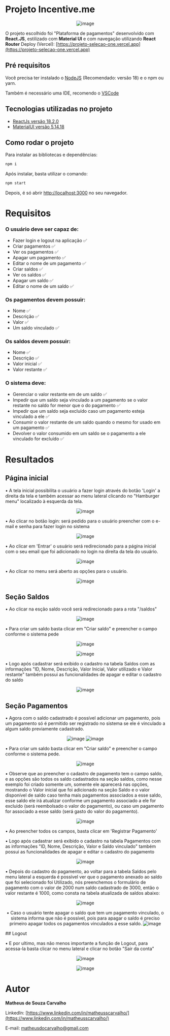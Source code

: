 # Projeto Incentive.me

<div align="center">
  
![image](https://github.com/matheusscarvalho1/projeto-selecao/assets/73304785/1c32024b-1a0f-47d6-9f74-3e3266bb35ff)

</div>

O projeto escolhido foi "Plataforma de pagamentos" desenvolvido com <strong>React.JS</strong>, estilizado com <strong>Material UI</strong> e com navegação utilizando <strong>React Router</strong>
Deploy (Vercel): [https://projeto-selecao-one.vercel.app](https://projeto-selecao-one.vercel.app)
## Pré requisitos

Você precisa ter instalado o [NodeJS](https://nodejs.org/) (Recomendado: versão 18) e o npm ou yarn.

Também é necessário uma IDE, recomendo o [VSCode](https://code.visualstudio.com/)

## Tecnologias utilizadas no projeto

- [ReactJs versão 18.2.0](https://pt-br.legacy.reactjs.org)
- [MaterialUI versão 5.14.18](https://mui.com/material-ui/)

## Como rodar o projeto

Para instalar as bibliotecas e dependências:

```bash
npm i
```

Após instalar, basta utilizar o comando:

```bash
npm start
```

Depois, é só abrir [http://localhost:3000](http://localhost:3000) no seu navegador.


# Requisitos
### O usuário deve ser capaz de:

- Fazer login e logout na aplicação ✅
- Criar pagamentos ✅
- Ver os pagamentos ✅
- Apagar um pagamento ✅
- Editar o nome de um pagamento ✅
- Criar saldos ✅
- Ver os saldos ✅
- Apagar um saldo ✅
- Editar o nome de um saldo ✅

### Os pagamentos devem possuir:
- Nome ✅
- Descrição ✅
- Valor ✅
- Um saldo vinculado ✅

### Os saldos devem possuir:
- Nome ✅
- Descrição ✅
- Valor inicial ✅
- Valor restante ✅

### O sistema deve:
- Gerenciar o valor restante em de um saldo ✅
- Impedir que um saldo seja vinculado a um pagamento se o valor restante no saldo for menor que o do pagamento ✅
- Impedir que um saldo seja excluído caso um pagamento esteja vinculado a ele ✅
- Consumir o valor restante de um saldo quando o mesmo for usado em um pagamento ✅
- Devolver o valor consumido em um saldo se o pagamento a ele vinculado for excluído ✅


# Resultados
## Página inicial
<div align="center">
<p align="left">
• A tela inicial possibilita o usuário a fazer login através do botão 'Login' a direita da tela e também acessar ao menu lateral clicando no "Hamburger menu" localizado à esquerda da tela.
</p> 
  
![image](https://github.com/matheusscarvalho1/projeto-selecao/assets/73304785/02983d8e-a75b-4063-a664-2635c89e6020)
</div>
<div align="center">
<p align="left">
• Ao clicar no botão login: será pedido para o usuário preencher com o e-mail e senha para fazer login no sistema
</p> 
  
![image](https://github.com/matheusscarvalho1/projeto-selecao/assets/73304785/ee1996e2-8750-4d1a-a6c4-c9abfdc887d1)
</div>
<div align="center">
<p align="left">
• Ao clicar em 'Entrar' o usuário será redirecionado para a página inicial com o seu email que foi adicionado no login na direita da tela do usuário.
</p> 
  
![image](https://github.com/matheusscarvalho1/projeto-selecao/assets/73304785/aecf65d8-6ce5-4cb9-8326-986a2e527cc6)

</div>

<div align="center">
<p align="left">
• Ao clicar no menu será aberto as opções para o usuário.
</p> 
  
![image](https://github.com/matheusscarvalho1/projeto-selecao/assets/73304785/93977fcc-857e-43ab-9788-a16540562a7e)


</div>

## Seção Saldos
<div align="center">
<p align="left">
• Ao clicar na esção saldo você será redirecionado para a rota "/saldos"
</p> 
  
![image](https://github.com/matheusscarvalho1/projeto-selecao/assets/73304785/5908c658-0096-4497-92ba-5d14b749a045)


</div>
<div align="center">
<p align="left">
• Para criar um saldo basta clicar em "Criar saldo" e preencher o campo conforme o sistema pede
</p> 
  
![image](https://github.com/matheusscarvalho1/projeto-selecao/assets/73304785/5908c658-0096-4497-92ba-5d14b749a045)

![image](https://github.com/matheusscarvalho1/projeto-selecao/assets/73304785/992d67c1-afeb-4b30-b1d7-f9b36d98dc83)



</div>

<div align="center">
<p align="left">
• Logo após cadastrar será exibido o cadastro na tabela Saldos com as informações "ID, Nome, Descrição, Valor Inicial, Valor utilizado e Valor restante" também possui as funcionalidades de apagar e editar o cadastro do saldo
</p> 

  ![image](https://github.com/matheusscarvalho1/projeto-selecao/assets/73304785/deba9335-4d2f-42c9-83d1-6e2e899ba63d)

</div>

## Seção Pagamentos
<div align="center">
<p align="left">
• Agora com o saldo cadastrado é possível adicionar um pagamento, pois um pagamento só é permitido ser registrado no sistema se ele é vinculado a algum saldo previamente cadastrado.
</p> 

  ![image](https://github.com/matheusscarvalho1/projeto-selecao/assets/73304785/84a4f0d6-1a3f-4a0f-9b10-5b2696879aff)
  ![image](https://github.com/matheusscarvalho1/projeto-selecao/assets/73304785/80b53374-e64c-4bfd-90b7-ecac8c1d9e11)



</div>
<div align="center">
<p align="left">
• Para criar um saldo basta clicar em "Criar saldo" e preencher o campo conforme o sistema pede.
</p> 

![image](https://github.com/matheusscarvalho1/projeto-selecao/assets/73304785/f573d779-30f9-4435-b6e1-c6bef7976f2d)

<p align="left">
• Observe que ao preencher o cadastro de pagamento tem o campo saldo, e as opções são todos os saldo cadastrados na seção saldos, como nesse exemplo foi criado somente um, somente ele aparecerá nas opções, mostrando o Valor inicial que foi adicionado na seção Saldo e o valor disponível de saldo caso tenha mais pagamentos associados a esse saldo, esse saldo ele irá atualizar conforme um pagamento associado a ele for excluido (será reembolsado o valor do pagamento), ou caso um pagamento for associado a esse saldo (será gasto do valor do pagamento).
  
</p>

![image](https://github.com/matheusscarvalho1/projeto-selecao/assets/73304785/c1b02cd2-1ddc-4cc9-8a48-5f970983f7bb)

<p align="left">
• Ao preencher todos os campos, basta clicar em 'Registrar Pagamento'
  
</p>
</div>
<div align="center">
<p align="left">
• Logo após cadastrar será exibido o cadastro na tabela Pagamentos com as informações "ID, Nome, Descrição, Valor e Saldo vinculado" também possui as funcionalidades de apagar e editar o cadastro do pagamento
</p> 

 ![image](https://github.com/matheusscarvalho1/projeto-selecao/assets/73304785/c11233fb-d44b-4a79-840d-49a66c208976)



</div>

<div align="center">
<p align="left">
• Depois do cadastro do pagamento, ao voltar para a tabela Saldos pelo menu lateral a esquerda é possível ver que o pagamento anexado ao saldo que foi selecionado foi Utilizado, nós preenchemos o formulário de pagamento com o valor de 2000 num saldo cadastrado de 3000, então o valor restante é 1000, como consta na tabela atualizada de saldos abaixo:
</p> 
  
![image](https://github.com/matheusscarvalho1/projeto-selecao/assets/73304785/f616de3e-31f2-4933-b8ae-4355acd11c30)

• Caso o usuário tente apagar o saldo que tem um pagamento vinculado, o sistema informa que não é possível, pois para apagar o saldo é preciso primeiro apagar todos os pagamentos vinculados a esse saldo.
![image](https://github.com/matheusscarvalho1/projeto-selecao/assets/73304785/3dcafc88-b3e7-40d4-ae99-eda748941a53)


</div>
## Logout
<div align="center">
<p align="left">
• E por ultimo, mas não menos importante a função de Logout, para acessa-la basta clicar no menu lateral e clicar no botão "Sair da conta"
</p> 

 ![image](https://github.com/matheusscarvalho1/projeto-selecao/assets/73304785/bc12c9e8-ad26-49f2-80f3-1b2017e83de2)

 ![image](https://github.com/matheusscarvalho1/projeto-selecao/assets/73304785/75278f15-4dbc-49e5-82c0-c05d5a60eabd)

</div>

# Autor

<b>Matheus de Souza Carvalho</b>

LinkedIn:
[https://www.linkedin.com/in/matheusscarvalho/](https://www.linkedin.com/in/matheusscarvalho/)

E-mail:
matheusdocarvalho@gmail.com

</div>
